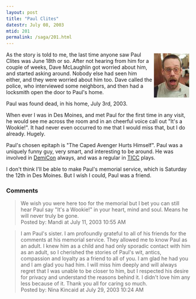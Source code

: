 ```yaml
---
layout: post
title: "Paul Clites"
datestr: July 08, 2003
mtid: 201
permalink: /saga/201.html
---
```

<a href="/pics/PaulClites.jpg"><img vspace="5" hspace="5" align="right" alt="Paul Clites" src="/pics/PaulClites-thumb.jpg" width="96" height="120" border="0" /></a>

As the story is told to me, the last time anyone saw Paul Clites was June 18th or so.  After not hearing from him for a couple of weeks, Dave McLaughlin got worried about him, and started asking around.  Nobody else had seen him either, and they were worried about him too.  Dave called the police, who interviewed some neighbors, and then had a locksmith open the door to Paul's home.

Paul was found dead, in his home, July 3rd, 2003.

When ever I was in Des Moines, and met Paul for the first time in any visit, he would see me across the room and in an cheerful voice call out "It's a Wookie!".  It had never even occurred to me that I would miss that, but I do already.  Hugely.

Paul's chosen epitaph is "The Caped Avenger Hurts Himself".  Paul was a uniquely funny guy, very smart, and interesting to be around.  He was involved in <a href="http://www.demicon.org/">DemiCon</a> always, and was a regular in <a href="http://www.trans-iowa.org/">TICC</a> plays.</a>

I don't think I'll be able to make Paul's memorial service, which is Saturday the 12th in Des Moines.  But I wish I could, Paul was a friend.

### Comments

<blockquote>
We wish you were here too for the memorial but I bet you can still hear Paul say "It's a Wookie!" in your heart, mind and soul.  Means he will never truly be gone. 
<div class="comment-meta">Posted by: Mandi at July 11, 2003 10:55 AM</div> </blockquote>

<blockquote>
I am Paul's sister. I am profoundly grateful to all of his friends for the comments at his memorial service. They allowed me to know Paul as an adult. I knew him as a child and had only sporadic contact with him as an adult, so I cherished the stories of Paul's wit, antics, compassion and loyalty as a friend to all of you. I am glad he had you and I am glad you had him. I will miss him deeply and will always regret that I was unable to be closer to him, but I respected his desire for privacy and understand the reasons behind it. I didn't love him any less because of it. Thank you all for caring so much.
<div class="comment-meta">Posted by: Nina Kincaid at July 29, 2003 10:24 AM</div> </blockquote>

